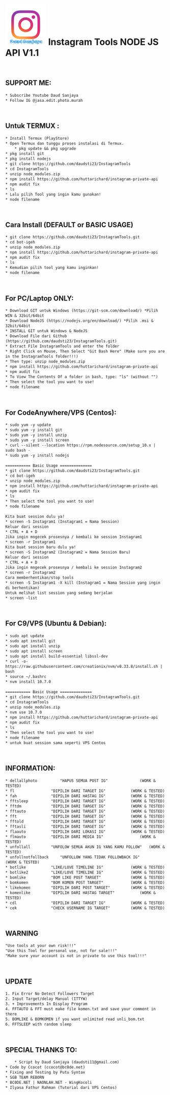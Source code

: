 # ![Image](ig_logo.png) Instagram Tools NODE JS API V1.1
<br/>

## SUPPORT ME:
    * Subscribe Youtube Daud Sanjaya
    * Follow IG @jasa.edit.photo.murah
<br/>

## Untuk TERMUX :
	* Install Termux (PlayStore)
	* Open Termux dan tunggu proses instalasi di Termux.
        * pkg update && pkg upgrade
	* pkg install git
	* pkg install nodejs
	* git clone https://github.com/daudsti23/InstagramTools
	* cd InstagramTools
	* unzip node_modules.zip
	* npm install https://github.com/huttarichard/instagram-private-api
	* npm audit fix
	* ls
	* Lalu pilih Tool yang ingin kamu gunakan!
	* node filename
<br/>

## Cara Install (DEFAULT or BASIC USAGE)
	* git clone https://github.com/daudsti23/InstagramTools.git
	* cd bot-igeh
	* unzip node_modules.zip
	* npm install https://github.com/huttarichard/instagram-private-api
	* npm audit fix
	* ls
	* Kemudian pilih tool yang kamu inginkan!
	* node filename
<br/>

## For PC/Laptop ONLY:
	* Download GIT untuk Windows (https://git-scm.com/download/) *Pilih WIN & 32bit/64bit
	* Download NodeJS (https://nodejs.org/en/download/) *Pilih .msi & 32bit/64bit
	* INSTALL GIT untuk Windows & NodeJS
	* Download File dari Github (https://github.com/daudsti23/InstagramTools.git)
	* Extract File InstagramTools and enter the folder
	* Right Click on Mouse, Then Select "Git Bash Here" (Make sure you are in the InstagramTools folder!!!)
	* Then type: unzip node_modules.zip
	* npm install https://github.com/huttarichard/instagram-private-api
	* npm audit fix
	* To View The Contents Of a folder in bash, type: "ls" (without "")
	* Then select the tool you want to use!
	* node filename
<br/>

## For CodeAnywhere/VPS (Centos):
	* sudo yum -y update
	* sudo yum -y install git
	* sudo yum -y install unzip
	* sudo yum -y install screen
	* curl --silent --location https://rpm.nodesource.com/setup_10.x | sudo bash -
	* sudo yum -y install nodejs

	=========== Basic Usage ==============
	* git clone https://github.com/daudsti23/InstagramTools.git
	* cd bot-igeh
	* unzip node_modules.zip
	* npm install https://github.com/huttarichard/instagram-private-api
	* npm audit fix
	* ls
	* Then select the tool you want to use!
	* node filename
	
	Kita buat session dulu ya!
	* screen -S Instagram1 (Instagram1 = Nama Session)
	Keluar dari session
	* CTRL + A + D
	Jika ingin mngecek prosesnya / kembali ke session Instagram1
	* screen -r Instagram1
	Kita buat session baru dulu ya!
	* screen -S Instagram2 (Instagram2 = Nama Session Baru)
	Keluar dari session
	* CTRL + A + D
	Jika ingin mngecek prosesnya / kembali ke session Instagram2
	* screen -r Instagram2
	Cara memberhentikan/stop tools
	* screen -S Instagram1 -X kill (Instagram1 = Nama Session yang ingin di berhentikan)
	Untuk melihat list session yang sedang berjalan
	* screen -list
<br/>

## For C9/VPS (Ubuntu & Debian):
	* sudo apt update
	* sudo apt install git
	* sudo apt install unzip
	* sudo apt install screen
	* sudo apt install build-essential libssl-dev
	* curl -o- https://raw.githubusercontent.com/creationix/nvm/v0.33.8/install.sh | bash
	* source ~/.bashrc
	* nvm install 10.7.0

	=========== Basic Usage ==============
	* git clone https://github.com/daudsti23/InstagramTools.git
	* cd InstagramTools
	* unzip node_modules.zip
	* nvm use 10.7.0
	* npm install https://github.com/huttarichard/instagram-private-api
	* npm audit fix
	* ls
	* Then select the tool you want to use!
	* node filename
	* untuk buat session sama seperti VPS Centos
<br/>

## INFORMATION:
	* dellallphoto			"HAPUS SEMUA POST IG"			   (WORK & TESTED)
	* fl				"DIPILIH DARI TARGET IG"		   (WORK & TESTED)
	* fah				"DIPILIH DARI HASTAG IG"		   (WORK & TESTED)
	* fftsleep			"DIPILIH DARI TARGET IG"		   (WORK & TESTED)
	* fftdm				"DIPILIH DARI TARGET IG"		   (WORK & TESTED)
	* fftauto			"DIPILIH DARI TARGET IG"		   (WORK & TESTED)
	* fft				"DIPILIH DARI TARGET IG"		   (WORK & TESTED)
	* fftold			"DIPILIH DARI TARGET IG"		   (WORK & TESTED)
	* fftasli			"DIPILIH DARI TARGET IG"		   (WORK & TESTED)
	* flaauto			"DIPILIH DARI LOKASI IG"		   (WORK & TESTED)
	* flmauto			"DIPILIH DARI MEDIA IG"		           (WORK & TESTED)
	* unfollall			"UNFOLOW SEMUA AKUN IG YANG KAMU FOLLOW"   (WORK & TESTED)
	* unfollnotfollback		"UNFOLLOW YANG TIDAK FOLLOWBACK IG"        (WORK & TESTED)
	* botlike			"LIKE/LOVE TIMELINE IG"			   (WORK & TESTED)
	* botlike2			"LIKE/LOVE TIMELINE IG"			   (WORK & TESTED)
	* bomlike			"BOM LIKE POST TARGET"			   (WORK & TESTED)
	* bomkomen			"BOM KOMEN POST TARGET"			   (WORK & TESTED)
	* likekomen			"DIPILIH DARI POST TARGET"		   (WORK & TESTED)
	* komenlike			"DIPILIH DARI HASTAG TARGET"		   (WORK & TESTED)
	* cdl				"DIPILIH DARI TARGET IG"		   (WORK & TESTED)
	* cek				"CHECK USERNAME IG TARGET"		   (WORK & TESTED)


<br/>

## WARNING
	"Use tools at your own risk!!!"
	"Use this Tool for personal use, not for sale!!!"
	"Make sure your account is not in private to use this tool!!!"
<br/>

## UPDATE
    1. Fix Error No Detect Followers Target
    2. Input Target/delay Manual (ITTYW)
    3. + Improvements In Display Program
    4. FFTAUTO & FFT must make file komen.txt and save your comment in there
    5. BOMLIKE & BOMKOMEN if you want unlimited read unli_bom.txt
    6. FFTSLEEP with random sleep 
<br/>

## SPECIAL THANKS TO:
        * Script by Daud Sanjaya (daudsti11@gmail.com)
	* Code by Ccocot (ccocot@bc0de.net)
	* Fixing and Testing by Putu Syntax
	* SGB TEAM REBORN
	* BC0DE.NET | NAONLAH.NET - WingKocoli
	* Ilyasa Fathur Rahman (Tutorial dari VPS Centos)
